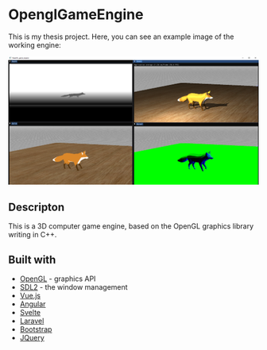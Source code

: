 # OpenglGameEngine

This is my thesis project. Here, you can see an example image of the working engine:

![Engine](doc/cover.PNG)

## Descripton
This is a 3D computer game engine, based on the OpenGL graphics library writing in C++.

## Built with
* [OpenGL](https://www.opengl.org/) - graphics API
* [SDL2](https://www.libsdl.org/) - the window management
* [Vue.js](https://vuejs.org/)
* [Angular](https://angular.io/)
* [Svelte](https://svelte.dev/)
* [Laravel](https://laravel.com)
* [Bootstrap](https://getbootstrap.com)
* [JQuery](https://jquery.com)
